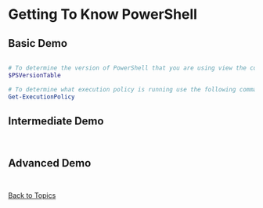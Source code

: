 # Getting To Know PowerShell

## Basic Demo

```PowerShell

# To determine the version of PowerShell that you are using view the contents of this system variable
$PSVersionTable

# To determine what execution policy is running use the following command
Get-ExecutionPolicy

```

## Intermediate Demo

```PowerShell



```

## Advanced Demo

```PowerShell



```


[Back to Topics](../README.md#morning-session)

